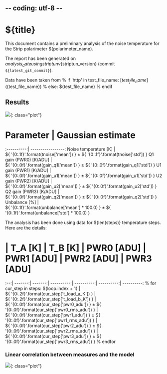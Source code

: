## -- coding: utf-8 --

<h1>${title}</h1>

This document contains a preliminary analysis of the noise temperature for
the Strip polarimeter ${polarimeter_name}.

The report has been generated on ${analysis_date} using striptun
v${striptun_version} (commit `${latest_git_commit}`).

Data have been taken from
% if 'http' in test_file_name:
[${test_file_name}](${test_file_name})
% else:
${test_file_name}
% endif

<h2>Results</h2>

![](temperature_timestream.svg){: class="plot"}

# Parameter | Gaussian estimate
:----------:| -----------------:
Noise temperature [K] | \
   ${ '{0:.1f}'.format(tnoise['mean']) } &pm; ${ '{0:.1f}'.format(tnoise['std']) }
Q1 gain (PWR0) [K/ADU] | \
   ${ '{0:.0f}'.format(gain_q1['mean']) } &pm; ${ '{0:.0f}'.format(gain_q1['std']) }
U1 gain (PWR1) [K/ADU] | \
   ${ '{0:.0f}'.format(gain_u1['mean']) } &pm; ${ '{0:.0f}'.format(gain_u1['std']) }
U2 gain (PWR2) [K/ADU] | \
   ${ '{0:.0f}'.format(gain_u2['mean']) } &pm; ${ '{0:.0f}'.format(gain_u2['std']) }
Q2 gain (PWR3) [K/ADU] | \
   ${ '{0:.0f}'.format(gain_q2['mean']) } &pm; ${ '{0:.0f}'.format(gain_q2['std']) }
Unbalance [%] | \
   ${ '{0:.1f}'.format(unbalance['mean'] * 100.0) } &pm; ${ '{0:.1f}'.format(unbalance['std'] * 100.0) }
  
The analysis has been done using data for ${len(steps)} temperature steps. Here are the details:

#   | T_A [K] | T_B [K] | PWR0 [ADU] | PWR1 [ADU] | PWR2 [ADU] | PWR3 [ADU]
:--:| -------:| -------:| ----------:| ----------:| ----------:| ----------:
    % for cur_step in steps:
${loop.index + 1} | \
${ '{0:.2f}'.format(cur_step['t_load_a_K']) } | \
${ '{0:.2f}'.format(cur_step['t_load_b_K']) } | \
${ '{0:.0f}'.format(cur_step['pwr0_adu']) } ± ${ '{0:.0f}'.format(cur_step['pwr0_rms_adu']) } | \
${ '{0:.0f}'.format(cur_step['pwr1_adu']) } ± ${ '{0:.0f}'.format(cur_step['pwr1_rms_adu']) } | \
${ '{0:.0f}'.format(cur_step['pwr2_adu']) } ± ${ '{0:.0f}'.format(cur_step['pwr2_rms_adu']) } | \
${ '{0:.0f}'.format(cur_step['pwr3_adu']) } ± ${ '{0:.0f}'.format(cur_step['pwr3_rms_adu']) }
    % endfor

<h3>Linear correlation between measures and the model</h3>

![](tnoise_linear_correlation.svg){: class="plot"}
